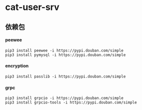 # cat-user-srv

## 依赖包

#### peewee

```shell script
pip3 install peewee -i https://pypi.douban.com/simple
pip3 install pymysql -i https://pypi.douban.com/simple
```

#### encryption

```shell script
pip3 install passlib -i https://pypi.douban.com/simple
```

#### grpc

```shell script
pip3 install grpcio -i https://pypi.douban.com/simple
pip3 install grpcio-tools -i https://pypi.douban.com/simple
```